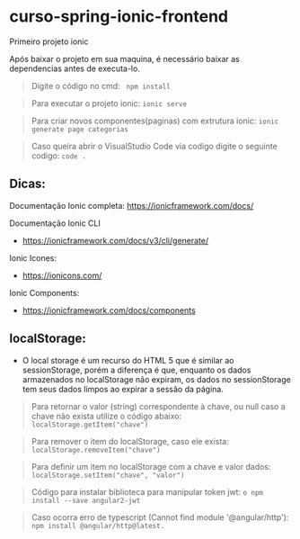 # curso-spring-ionic-frontend
Primeiro projeto ionic

Após baixar o projeto em sua maquina, é necessário baixar as dependencias antes de executa-lo.

> Digite o código no cmd:
 ``` npm install```

> Para executar o projeto ionic:
``` ionic serve ```

> Para criar novos componentes(paginas) com extrutura ionic:
``` ionic generate page categorias ```

> Caso queira abrir o VisualStudio Code via codigo digite o seguinte codigo:
``` code . ```

## Dicas:
Documentação Ionic completa:
https://ionicframework.com/docs/

Documentação Ionic CLI
- https://ionicframework.com/docs/v3/cli/generate/

Ionic Icones:
- https://ionicons.com/

Ionic Components:
- https://ionicframework.com/docs/components

## localStorage:

- O local storage é um recurso do HTML 5 que é similar ao sessionStorage, porém a diferença é que, enquanto os dados armazenados no localStorage não expiram, os dados no sessionStorage tem seus dados limpos ao expirar a sessão da página. 

 > Para retornar o valor (string) correspondente à chave, ou null caso a chave não exista utilize o código abaixo:
``` localStorage.getItem("chave") ```

> Para remover o item do localStorage, caso ele exista:
``` localStorage.removeItem("chave") ```

> Para definir um item no localStorage com a chave e valor dados:
``` localStorage.setItem("chave", "valor") ```

> Código para instalar biblioteca para manipular token jwt:
```o npm install --save angular2-jwt ```

> Caso ocorra erro de typescript (Cannot find module '@angular/http'): 
```npm install @angular/http@latest. ```
